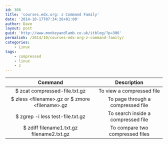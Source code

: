 ```yaml
---
id: 306
title: 'courses.edx.org: z Command Family'
date: '2014-10-17T07:34:26+01:00'
author: Dave
layout: post
guid: 'http://www.monkeyandlamb.co.uk/itblog/?p=306'
permalink: /2014/10/courses-edx-org-z-command-family/
categories:
    - Linux
tags:
    - compressed
    - linux
    - z
---
```


<span style="text-decoration: underline;"></span>

| **Command** | **Description** |
|:-:|:-:|
| $ zcat compressed-file.txt.gz | To view a compressed file |
| $ zless &lt;filename&gt;.gz   or   $ zmore &lt;filename&gt;.gz | To page through a compressed file |
| $ zgrep -i less test-file.txt.gz | To search inside a compressed file |
| $ zdiff filename1.txt.gz   filename2.txt.gz | To compare two compressed files |